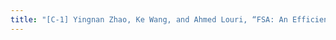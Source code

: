 ```yaml
---
title: "[C-1] Yingnan Zhao, Ke Wang, and Ahmed Louri, “FSA: An Efficient Fault-Tolerant Systolic Array Based DNN Accelerator,” in Proceedings of the 40th IEEE International Conference on Computer Design (ICCD), Lake Tahoe, CA, October 23-26, 2022."
---
```

